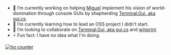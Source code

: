 - 🔭 I’m currently working on helping [Miguel](https://github.com/migueldeicaza) implement his vision of world-domination through console GUIs by shepherding [Terminal.Gui, aka gui.cs](https://github.com/migueldeicaza/gui.cs). 
- 🌱 I’m currently learning how to lead an OSS project I didn't start.
- 👯 I’m looking to collaborate on [Terminal.Gui, aka gui.cs](https://github.com/migueldeicaza/gui.cs) and [winprint](https://github.com/tig/winprint).
- ⚡ Fun fact: I have no idea what I'm doing.

[![tig counter](https://www.randos.online/u/tig)](https://randos.online/u/tig/next)
